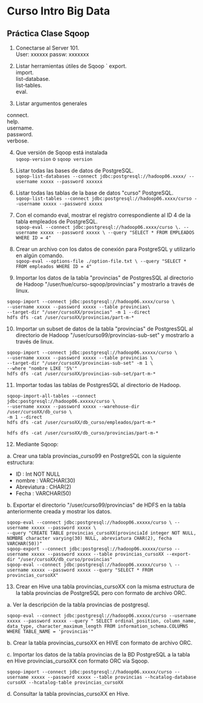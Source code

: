 # Curso Intro Big Data
## Práctica Clase Sqoop

1. Conectarse al Server 101.   
User: xxxxxx passw: xxxxxxx  

2. Listar  herramientas útiles de Sqoop
`
export.  
import.  
list-database.   
list-tables.  
eval.  

3. Listar  argumentos generales

connect.  
help.  
username.  
password.  
verbose.  

4. Que versión de Sqoop está instalada   
`sqoop-version` o `sqoop version`

5. Listar todas las bases de datos de PostgreSQL.  
`sqoop-list-databases --connect jdbc:postgresql://hadoop06.xxxx/ --username xxxxx --password xxxxxx`

6. Listar todas las tablas de la base de datos "curso" PostgreSQL.  
`sqoop-list-tables --connect jdbc:postgresql://hadoop06.xxxx/curso --username xxxxx --password xxxxx`

7. Con el comando eval, mostrar el registro correspondiente al ID 4 de la tabla empleados de PostgreSQL.  
`sqoop-eval --connect jdbc:postgresql://hadoop06.xxxx/curso \. --username xxxxx --password xxxxx \ --query "SELECT * FROM EMPLEADOS WHERE ID = 4"`

8. Crear un archivo con los datos de conexión para PostgreSQL y utilizarlo en algún comando.  
`sqoop-eval --options-file ./option-file.txt \ --query "SELECT * FROM empleados WHERE ID = 4"`

9. Importar los datos de la tabla "provincias" de PostgresSQL al directorio de Hadoop "/user/hue/curso-sqoop/provincias" y mostrarlo a través de linux.  
```
sqoop-import --connect jdbc:postgresql://hadoop06.xxxx/curso \
--username xxxxx --password xxxxx --table provincias\
--target-dir "/user/cursoXX/provincias" -m 1 --direct
hdfs dfs -cat /user/cursoXX/provincias/part-m-*
```

10. Importar un subset de datos de la tabla "provincias" de PostgresSQL al directorio de Hadoop "/user/curso99/provincias-sub-set" y mostrarlo a través de linux.  
```
sqoop-import --connect jdbc:postgresql://hadoop06.xxxxx/curso \
--username xxxxx --password xxxxx --table provincias \
--target-dir "/user/cursoXX/provincias-sub-set" -m 1 \
--where "nombre LIKE 'S%'"
hdfs dfs -cat /user/cursoXX/provincias-sub-set/part-m-*
```

11. Importar todas las tablas de PostgresSQL al directorio de Hadoop.  

```
sqoop-import-all-tables --connect jdbc:postgresql://hadoop06.xxxxx/curso \
--username xxxxx --password xxxxx --warehouse-dir /user/cursoXX/db_curso \
-m 1 --direct
hdfs dfs -cat /user/cursoXX/db_curso/empleados/part-m-*
```
`hdfs dfs -cat /user/cursoXX/db_curso/provincias/part-m-*`

12. Mediante Sqoop:

a. Crear una tabla provincias_curso99 en PostgreSQL con la siguiente estructura:

- ID : Int NOT NULL
- nombre : VARCHAR(30)
- Abreviatura : CHAR(2)
- Fecha : VARCHAR(50)

b. Exportar el directorio "/user/curso99/provincias" de HDFS en la tabla anteriormente creada y mostrar los datos.  

```
sqoop-eval --connect jdbc:postgresql://hadoop06.xxxxx/curso \ --username xxxxx --password xxxxx \
--query "CREATE TABLE provincias_cursoXX(provinciaId integer NOT NULL, NOMBRE character varying(30) NULL, abreviatura CHAR(2), fecha VARCHAR(50))"
sqoop-export --connect jdbc:postgresql://hadoop06.xxxxx/curso --username xxxxx --password xxxxx --table provincias_cursoXX --export-dir "/user/cursoXX/db_curso/provincias"
sqoop-eval --connect jdbc:postgresql://hadoop06.xxxxx/curso \ --username xxxxx --password xxxxx --query "SELECT * FROM provincias_cursoXX"
```

13. Crear en Hive una tabla provincias_cursoXX con la misma estructura de la tabla provincias de PostgreSQL pero con formato de archivo ORC.
  
  a. Ver la descripción de la tabla provincias de postgresql.   

```
sqoop-eval --connect jdbc:postgresql://hadoop06.xxxxx/curso --username xxxxx --password xxxxx --query " SELECT ordinal_position, column_name, data_type, character_maximum_length FROM information_schema.COLUMNS WHERE TABLE_NAME = 'provincias'"
```

  b. Crear la tabla provincias_cursoXX en HIVE con formato de archivo ORC.
  
  c. Importar los datos de la tabla provincias de la BD PostgreSQL a la tabla en Hive provincias_cursoXX con formato ORC vía Sqoop.

```
sqoop-import --connect jdbc:postgresql://hadoop06.xxxxx/curso --username xxxxx --password xxxxx --table provincias --hcatalog-database cursoXX --hcatalog-table provincias_cursoXX
```

  d. Consultar la tabla provincias_cursoXX en Hive.   
  
  







